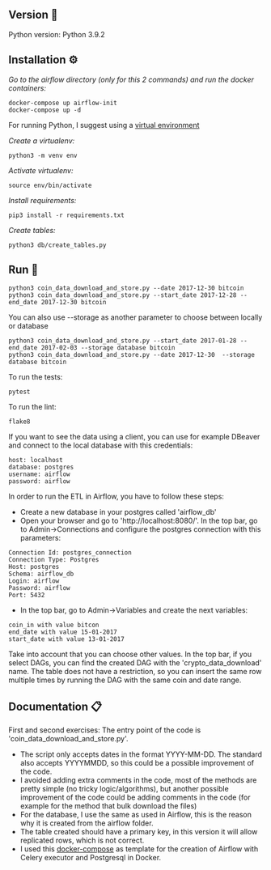 ## Version 📌

Python version: Python 3.9.2

## Installation ⚙️

_Go to the airflow directory (only for this 2 commands)  and run the docker containers:_
```
docker-compose up airflow-init
docker-compose up -d
```

For running Python, I suggest using a [virtual environment](https://packaging.python.org/en/latest/guides/installing-using-pip-and-virtual-environments)

_Create a virtualenv:_
```
python3 -m venv env
```

_Activate virtualenv:_
```
source env/bin/activate
```

_Install requirements:_
```
pip3 install -r requirements.txt
```

_Create tables:_
```
python3 db/create_tables.py
```


## Run 🚀
```
python3 coin_data_download_and_store.py --date 2017-12-30 bitcoin 
python3 coin_data_download_and_store.py --start_date 2017-12-28 --end_date 2017-12-30 bitcoin
```

You can also use --storage as another parameter to choose between locally or database
```
python3 coin_data_download_and_store.py --start_date 2017-01-28 --end_date 2017-02-03 --storage database bitcoin
python3 coin_data_download_and_store.py --date 2017-12-30  --storage database bitcoin
```

To run the tests:
```
pytest
```

To run the lint:
```
flake8
```

If you want to see the data using a client, you can use for example DBeaver and connect to the local database with this credentials:
```
host: localhost
database: postgres
username: airflow
password: airflow
```

In order to run the ETL in Airflow, you have to follow these steps:
- Create a new database in your postgres called 'airflow_db'
- Open your browser and go to 'http://localhost:8080/'. In the top bar, go to Admin->Connections and configure the postgres connection with this parameters:
```
Connection Id: postgres_connection
Connection Type: Postgres
Host: postgres
Schema: airflow_db
Login: airflow
Password: airflow
Port: 5432
```
- In the top bar, go to Admin->Variables and create the next variables:
```
coin_in with value bitcon
end_date with value 15-01-2017
start_date with value 13-01-2017
```
Take into account that you can choose other values. In the top bar, if you select DAGs, you can find the created DAG with the 'crypto_data_download' name. The table does not have a restriction, so you can insert the same row multiple times by running the DAG with the same coin and date range.


## Documentation 📋
First and second exercises:
The entry point of the code is 'coin_data_download_and_store.py'.

- The script only accepts dates in the format YYYY-MM-DD. The standard also accepts YYYYMMDD, so this could be a possible improvement of the code.
- I avoided adding extra comments in the code, most of the methods are pretty simple (no tricky logic/algorithms), but another possible improvement of the code could be adding comments in the code (for example for the method that bulk download the files)
- For the database, I use the same as used in Airflow, this is the reason why it is created from the airflow folder.
- The table created should have a primary key, in this version it will allow replicated rows, which is not correct.
- I used this [docker-compose](https://airflow.apache.org/docs/apache-airflow/stable/docker-compose.yaml) as template for the creation of Airflow with Celery executor and Postgresql in Docker.

